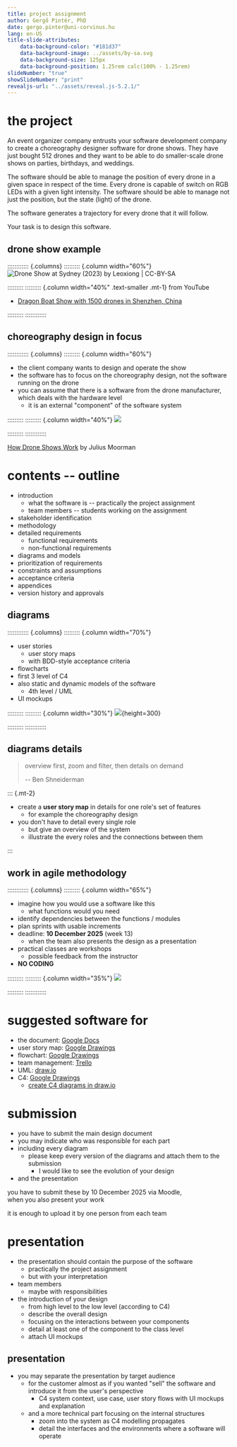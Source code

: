 ```yaml
---
title: project assignment
author: Gergő Pintér, PhD
date: gergo.pinter@uni-corvinus.hu
lang: en-US
title-slide-attributes:
    data-background-color: "#181d37"
    data-background-image: ../assets/by-sa.svg
    data-background-size: 125px
    data-background-position: 1.25rem calc(100% - 1.25rem)
slideNumber: "true"
showSlideNumber: "print"
revealjs-url: "../assets/reveal.js-5.2.1/"
---
```


# the project

An event organizer company entrusts your software development company to create a choreography designer software for drone shows.
They have just bought 512 drones and they want to be able to do smaller-scale drone shows on parties, birthdays, and weddings.

The software should be able to manage the position of every drone in a given space in respect of the time.
Every drone is capable of switch on RGB LEDs with a given light intensity.
The software should be able to manage not just the position, but the state (light) of the drone.

The software generates a trajectory for every drone that it will follow.

Your task is to design this software.


## drone show example

:::::::::::: {.columns}
::::::::: {.column width="60%"}
![Drone Show at Sydney (2023) by Leoxiong | [CC-BY-SA](https://creativecommons.org/licenses/by-sa/4.0/deed.en)](../lectures/figures/borrowed/wikipedia/drone_show_at_sydney_2023.jpg)

:::::::::
::::::::: {.column width="40%" .text-smaller .mt-1}
from YouTube

- [Dragon Boat Show with 1500 drones in Shenzhen, China](https://www.youtube.com/watch?v=3G1KBu6H6BM)

:::::::::
::::::::::::


## choreography design in focus

:::::::::::: {.columns}
::::::::: {.column width="60%"}
- the client company wants to design and operate the show
- the software has to focus on the choreography design, not the software running on the drone
- you can assume that there is a software from the drone manufacturer, which deals with the hardware level
    - it is an external "component" of the software system

:::::::::
::::::::: {.column width="40%"}
![](../lectures/figures/choreographer/viewport.drawio.svg)

:::::::::
::::::::::::

[How Drone Shows Work](https://www.youtube.com/watch?v=7fKfBb7x9WQ) by Julius Moorman
    

# contents -- outline

- introduction
    - what the software is -- practically the project assignment
    - team members -- students working on the assignment
- stakeholder identification
- methodology
- detailed requirements
    - functional requirements
    - non-functional requirements
- diagrams and models
- prioritization of requirements
- constraints and assumptions
- acceptance criteria
- appendices
- version history and approvals


## diagrams

:::::::::::: {.columns}
::::::::: {.column width="70%"}
- user stories
    - user story maps
    - with BDD-style acceptance criteria
- flowcharts
- first 3 level of C4
- also static and dynamic models of the software
    - 4th level / UML
- UI mockups

:::::::::
::::::::: {.column width="30%"}
![](../lectures/figures/publicdomainvectors/paperboard-flowchart.svg){height=300}

:::::::::
::::::::::::


## diagrams details

> overview first, zoom and filter, then details on demand
>
> -- Ben Shneiderman

::: {.mt-2}
- create a **user story map** in details for one role's set of features
    - for example the choreography design
- you don't have to detail every single role
    - but give an overview of the system
    - illustrate the every roles and the connections between them

:::

    
## work in agile methodology

:::::::::::: {.columns}
::::::::: {.column width="65%"}
- imagine how you would use a software like this
    - what functions would you need
- identify dependencies between the functions / modules
- plan sprints with usable increments
- deadline: **10 December 2025** (week 13)
    - when the team also presents the design as a presentation
- practical classes are workshops
    - possible feedback from the instructor
- **NO CODING**

:::::::::
::::::::: {.column width="35%"}
![](../lectures/figures/publicdomainvectors/business-ideas-development.svg)

:::::::::
::::::::::::


# suggested software for

- the document: [Google Docs](https://docs.google.com/docs)
- user story map: [Google Drawings](https://docs.google.com/drawings)
- flowchart: [Google Drawings](https://docs.google.com/drawings)
- team management: [Trello](https://trello.com/)
- UML: [draw.io](https://app.diagrams.net/)
- C4: [Google Drawings](https://docs.google.com/drawings)
    - [create C4 diagrams in draw.io](https://www.drawio.com/blog/c4-modelling)


# submission

- you have to submit the main design document
- you may indicate who was responsible for each part
- including every diagram
    - please keep every version of the diagrams and attach them to the submission
        - I would like to see the evolution of your design
- and the presentation

you have to submit these by 10 December 2025 via Moodle,<br>when you also present your work

it is enough to upload it by one person from each team

# presentation

- the presentation should contain the purpose of the software
    - practically the project assignment
    - but with your interpretation
- team members
    - maybe with responsibilities
- the introduction of your design
    - from high level to the low level (according to C4)
    - describe the overall design
    - focusing on the interactions between your components
    - detail at least one of the component to the class level
    - attach UI mockups

    
## presentation

- you may separate the presentation by target audience
    - for the customer almost as if you wanted "sell" the software and introduce it from the user's perspective
        - C4 system context, use case, user story flows with UI mockups and explanation
    - and a more technical part focusing on the internal structures
        - zoom into the system as C4 modelling propagates
        - detail the interfaces and the environments where a software will operate
